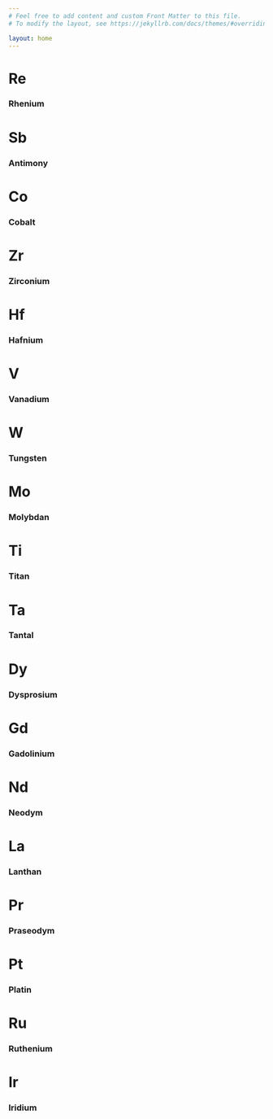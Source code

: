 ```yaml
---
# Feel free to add content and custom Front Matter to this file.
# To modify the layout, see https://jekyllrb.com/docs/themes/#overriding-theme-defaults

layout: home
---
```


<div class="metals">
    <div class="metal" type="refractory">
        <h1>
            Re
        </h1>
        <h3>
            Rhenium
        </h3>
    </div>
    <div class="metal" type="metalloid">
        <h1>
            Sb
        </h1>
        <h3>
            Antimony
        </h3>
    </div>
    <div class="metal" type="transition">
        <h1>
            Co
        </h1>
        <h3>
            Cobalt
        </h3>
    </div>
    <div class="metal" type="refractory">
        <h1>
            Zr
        </h1>
        <h3>
            Zirconium
        </h3>
    </div>
    <div class="metal" type="refractory">
        <h1>
            Hf
        </h1>
        <h3>
            Hafnium
        </h3>
    </div>
    <div class="metal" type="refractory">
        <h1>
            V
        </h1>
        <h3>
            Vanadium
        </h3>
    </div>
    <div class="metal" type="refractory">
        <h1>
            W
        </h1>
        <h3>
            Tungsten
        </h3>
    </div>
    <div class="metal" type="refractory">
        <h1>
            Mo
        </h1>
        <h3>
            Molybdan <!-- German spelling -->
        </h3>
    </div>
    <div class="metal" type="refractory">
        <h1>
            Ti
        </h1>
        <h3>
            Titan <!-- German spelling -->
        </h3>
    </div>
    <div class="metal" type="refractory">
        <h1>
            Ta
        </h1>
        <h3>
            Tantal <!-- German spelling -->
        </h3>
    </div>
    <div class="metal" type="lanthanide">
        <h1>
            Dy
        </h1>
        <h3>
            Dysprosium
        </h3>
    </div>
    <div class="metal" type="lanthanide">
        <h1>
            Gd
        </h1>
        <h3>
            Gadolinium
        </h3>
    </div>
    <div class="metal" type="lanthanide">
        <h1>
            Nd
        </h1>
        <h3>
            Neodym <!-- German spelling -->
        </h3>
    </div>
    <div class="metal" type="lanthanide">
        <h1>
            La
        </h1>
        <h3>
            Lanthan <!-- German spelling -->
        </h3>
    </div>
    <div class="metal" type="lanthanide">
        <h1>
            Pr
        </h1>
        <h3>
            Praseodym <!-- German spelling -->
        </h3>
    </div>
    <div class="metal" type="noble">
        <h1>
            Pt
        </h1>
        <h3>
            Platin <!-- German spelling -->
        </h3>
    </div>
    <div class="metal" type="noble">
        <h1>
            Ru
        </h1>
        <h3>
            Ruthenium
        </h3>
    </div>
    <div class="metal" type="noble">
        <h1>
            Ir
        </h1>
        <h3>
            Iridium
        </h3>
    </div>
</div>

